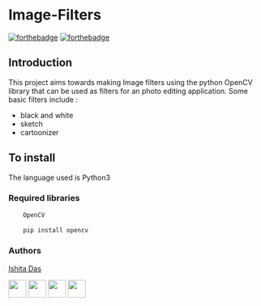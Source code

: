 # Image-Filters

[![forthebadge](https://forthebadge.com/images/badges/made-with-python.svg)](https://forthebadge.com)
[![forthebadge](https://forthebadge.com/images/badges/built-with-love.svg)](https://forthebadge.com)

## Introduction

This project aims towards making Image filters using the python OpenCV library that can be used as filters for an photo editing application.
Some basic filters include : 
- black and white
- sketch 
- cartoonizer

## To install
The language used is Python3
  
  ### Required libraries
  ```sh
      OpenCV
      
      pip install opencv
```

### Authors
[Ishita Das](https://github.com/ishita27)

[<img src="https://image.flaticon.com/icons/svg/185/185961.svg" width="35" padding="10">](https://twitter.com/ishitaaaa_)
[<img src="https://image.flaticon.com/icons/svg/185/185964.svg" width="35" padding="10">](https://www.linkedin.com/in/ishita-das-22b457171/)
[<img src="https://image.flaticon.com/icons/svg/185/185981.svg" width="35" padding="10">](https://www.facebook.com/ishita.das.792)
[<img src="https://image.flaticon.com/icons/svg/185/185985.svg" width="35" padding="10">](https://www.instagram.com/ishitadas27/)
